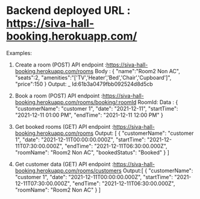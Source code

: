 # Backend deployed URL : https://siva-hall-booking.herokuapp.com/

Examples:

1. Create a room (POST)
    API endpoint :https://siva-hall-booking.herokuapp.com/rooms
  Body : {
    "name":"Room2 Non AC",
    "seats":2,
     "amenities":"['TV','Heater','Bed','Chair','Cupboard']",
     "price":150
  }
  Output: _ Id:61b3a0479fbb092524d8d5cb

2. Book a room (POST)
    API endpoint :https://siva-hall-booking.herokuapp.com/rooms/booking/:roomId
    RoomId: 
  Data : {
    "customerName": "customer 1",
    "date": "2021-12-11",
    "startTime": "2021-12-11 01:00 PM",
    "endTime": "2021-12-11 12:00 PM"
  }
  
  3. Get booked rooms (GET)
    API endpoint :https://siva-hall-booking.herokuapp.com/rooms
    Output: [
    {
        "customerName": "customer 1",
        "date": "2021-12-11T00:00:00.000Z",
        "startTime": "2021-12-11T07:30:00.000Z",
        "endTime": "2021-12-11T06:30:00.000Z",
        "roomName": "Room2 Non AC",
        "bookedStatus": "Booked"
    }
  ]
  
  4. Get customer data (GET)
    API endpoint :https://siva-hall-booking.herokuapp.com/rooms/customers
    Output:[
    {
        "customerName": "customer 1",
        "date": "2021-12-11T00:00:00.000Z",
        "startTime": "2021-12-11T07:30:00.000Z",
        "endTime": "2021-12-11T06:30:00.000Z",
        "roomName": "Room2 Non AC"
    }
]
  
    
  



